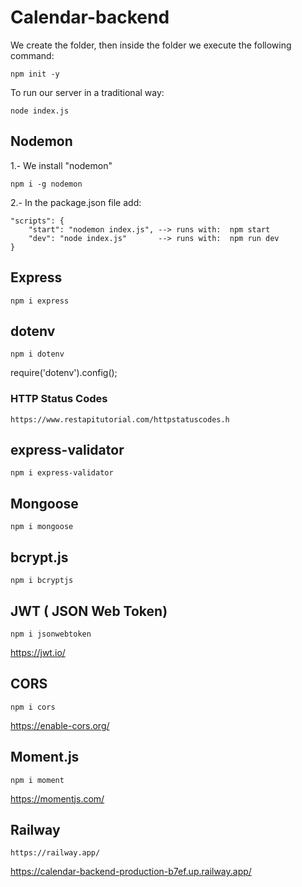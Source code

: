 # Calendar-backend
We create the folder, then inside the folder we execute the following command:

    npm init -y

To run our server in a traditional way:

    node index.js

## Nodemon
1.- We install "nodemon"

    npm i -g nodemon

2.- In the package.json file add: 

    "scripts": {
        "start": "nodemon index.js", --> runs with:  npm start
        "dev": "node index.js"       --> runs with:  npm run dev
    }

## Express

    npm i express

## dotenv

    npm i dotenv

require('dotenv').config();

### HTTP Status Codes

    https://www.restapitutorial.com/httpstatuscodes.h

## express-validator

    npm i express-validator

## Mongoose

    npm i mongoose

## bcrypt.js

    npm i bcryptjs

## JWT ( JSON Web Token)

    npm i jsonwebtoken

https://jwt.io/

## CORS

    npm i cors

https://enable-cors.org/

## Moment.js

    npm i moment

https://momentjs.com/

## Railway
    
    https://railway.app/

https://calendar-backend-production-b7ef.up.railway.app/